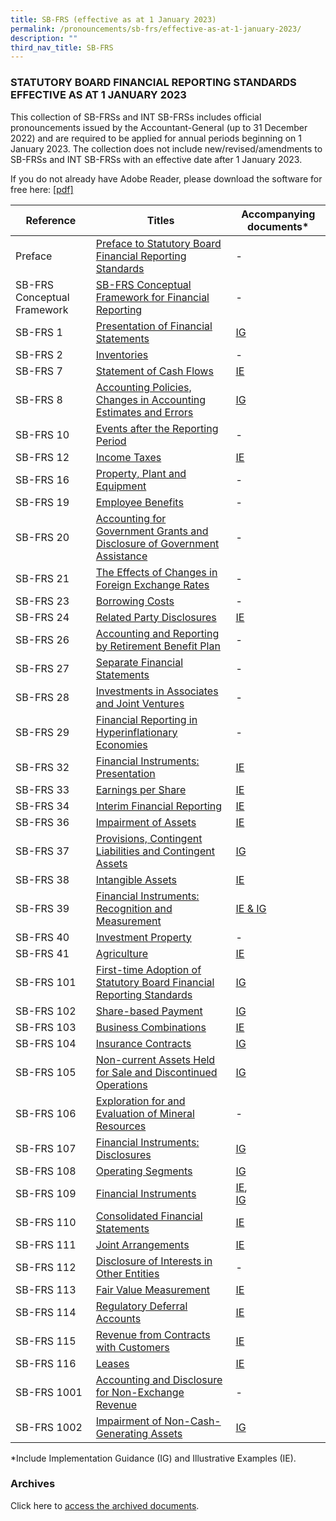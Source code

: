 ```yaml
---
title: SB-FRS (effective as at 1 January 2023)
permalink: /pronouncements/sb-frs/effective-as-at-1-january-2023/
description: ""
third_nav_title: SB-FRS
---
```

### STATUTORY BOARD FINANCIAL REPORTING STANDARDS EFFECTIVE AS AT 1 JANUARY 2023

  

This collection of SB-FRSs and INT SB-FRSs includes official pronouncements issued by the Accountant-General (up to 31 December 2022) and are required to be applied for annual periods beginning on 1 January 2023. The collection does not include new/revised/amendments to SB-FRSs and INT SB-FRSs with an effective date after 1 January 2023.

If you do not already have Adobe Reader, please download the software for free here: [\[pdf\]](http://www.adobe.com/products/acrobat/readstep2.html)



| Reference | Titles | Accompanying documents\* |
| -------- | -------- | -------- |
| Preface | [Preface to Statutory Board Financial Reporting Standards ](/files/Docs/Default%20Source/Sb%20Frs/Effective%20As%20At%201%20January%202023/sb-frs_preface.pdf)  | \- |
| SB-FRS Conceptual Framework | [SB-FRS Conceptual Framework for Financial Reporting](/files/Docs/Default%20Source/Sb%20Frs/Effective%20As%20At%201%20January%202023/SB-FRS%20Conceptual%20Framework_(2023).pdf) | \- |
| SB-FRS 1 | [Presentation of Financial Statements](/files/Docs/Default%20Source/Sb%20Frs/Effective%20As%20At%201%20January%202023/SB-FRS_1_(2023).pdf)| [IG](/files/Docs/Default%20Source/Sb%20Frs/Effective%20As%20At%201%20January%202023/SB-FRS_1_IG_(2023).pdf) |
| SB-FRS 2 | [Inventories](/files/Docs/Default%20Source/Sb%20Frs/Effective%20As%20At%201%20January%202023/SB-FRS_2_(2023).pdf) | \- |
| SB-FRS 7 | [Statement of Cash Flows ](/files/Docs/Default%20Source/Sb%20Frs/Effective%20As%20At%201%20January%202023/SB-FRS_7_(2023).pdf) | [IE](/files/Docs/Default%20Source/Sb%20Frs/Effective%20As%20At%201%20January%202023/SB-FRS_7_IE_(2023).pdf)|
| SB-FRS 8 | [Accounting Policies, Changes in Accounting Estimates and Errors ](/files/Docs/Default%20Source/Sb%20Frs/Effective%20As%20At%201%20January%202023/SB-FRS_8_(2023).pdf) | [IG](/files/Docs/Default%20Source/Sb%20Frs/Effective%20As%20At%201%20January%202023/SB-FRS_8_IG_(2023).pdf) |
| SB-FRS 10 | [Events after the Reporting Period ](/files/Docs/Default%20Source/Sb%20Frs/Effective%20As%20At%201%20January%202023/SB-FRS_10_(2023).pdf) | \- |
| SB-FRS 12 | [Income Taxes ](/files/Docs/Default%20Source/Sb%20Frs/Effective%20As%20At%201%20January%202023/SB-FRS_12_(2023).pdf)| [IE](/files/Docs/Default%20Source/Sb%20Frs/Effective%20As%20At%201%20January%202023/SB-FRS_12_IE_(2023).pdf)|
| SB-FRS 16 | [Property, Plant and Equipment ](/files/Docs/Default%20Source/Sb%20Frs/Effective%20As%20At%201%20January%202023/SB-FRS_16_(2023).pdf) | \- |
| SB-FRS 19 | [Employee Benefits ](/files/Docs/Default%20Source/Sb%20Frs/Effective%20As%20At%201%20January%202023/SB-FRS_19_(2023).pdf) | \- |
| SB-FRS 20 | [Accounting for Government Grants and Disclosure of Government Assistance ](/files/Docs/Default%20Source/Sb%20Frs/Effective%20As%20At%201%20January%202023/SB-FRS_20_(2023).pdf)| \- |
| SB-FRS 21 | [The Effects of Changes in Foreign Exchange Rates ](/files/Docs/Default%20Source/Sb%20Frs/Effective%20As%20At%201%20January%202023/SB-FRS_21_(2023).pdf) | \- |
| SB-FRS 23 | [Borrowing Costs ](/files/Docs/Default%20Source/Sb%20Frs/Effective%20As%20At%201%20January%202023/SB-FRS_23_(2023).pdf) | \- |
| SB-FRS 24 | [Related Party Disclosures ](/files/Docs/Default%20Source/Sb%20Frs/Effective%20As%20At%201%20January%202023/SB-FRS_24_(2023).pdf) | [IE](/files/Docs/Default%20Source/Sb%20Frs/Effective%20As%20At%201%20January%202023/SB-FRS_24_IE_(2023).pdf)|
| SB-FRS 26 | [Accounting and Reporting by Retirement Benefit Plan](/files/Docs/Default%20Source/Sb%20Frs/Effective%20As%20At%201%20January%202023/SB-FRS_26_(2023).pdf)| - |
| SB-FRS 27 | [Separate Financial Statements ](/files/Docs/Default%20Source/Sb%20Frs/Effective%20As%20At%201%20January%202023/SB-FRS_27_(2023).pdf)| \- |
| SB-FRS 28 | [Investments in Associates and Joint Ventures ](/files/Docs/Default%20Source/Sb%20Frs/Effective%20As%20At%201%20January%202023/SB-FRS_28_(2023).pdf) | \- |
| SB-FRS 29 | [Financial Reporting in Hyperinflationary Economies ](/files/Docs/Default%20Source/Sb%20Frs/Effective%20As%20At%201%20January%202023/SB-FRS_29_(2023).pdf) | \- |
| SB-FRS 32 | [Financial Instruments: Presentation ](/files/Docs/Default%20Source/Sb%20Frs/Effective%20As%20At%201%20January%202023/SB-FRS_32_(2023).pdf) | [IE](/files/Docs/Default%20Source/Sb%20Frs/Effective%20As%20At%201%20January%202023/SB-FRS_32_IE_(2023).pdf) |
| SB-FRS 33 | [Earnings per Share ](/files/Docs/Default%20Source/Sb%20Frs/Effective%20As%20At%201%20January%202023/SB-FRS_33_(2023).pdf) | [IE](/files/Docs/Default%20Source/Sb%20Frs/Effective%20As%20At%201%20January%202023/SB-FRS_33_IE_(2023).pdf) |
| SB-FRS 34 | [Interim Financial Reporting ](/files/Docs/Default%20Source/Sb%20Frs/Effective%20As%20At%201%20January%202023/SB-FRS_34_(2023).pdf) | [IE](/files/Docs/Default%20Source/Sb%20Frs/Effective%20As%20At%201%20January%202023/SB-FRS_34_IE_(2023).pdf) |
| SB-FRS 36 | [Impairment of Assets ](/files/Docs/Default%20Source/Sb%20Frs/Effective%20As%20At%201%20January%202023/SB-FRS_36_(2023).pdf) | [IE](/files/Docs/Default%20Source/Sb%20Frs/Effective%20As%20At%201%20January%202023/SB-FRS_36_IE_(2023).pdf) |
| SB-FRS 37 | [Provisions, Contingent Liabilities and Contingent Assets ](/files/Docs/Default%20Source/Sb%20Frs/Effective%20As%20At%201%20January%202023/SB-FRS_37_(2023).pdf) | [IG](/files/Docs/Default%20Source/Sb%20Frs/Effective%20As%20At%201%20January%202023/SB-FRS_37_IG_(2023).pdf) |
| SB-FRS 38 | [Intangible Assets ](/files/Docs/Default%20Source/Sb%20Frs/Effective%20As%20At%201%20January%202023/SB-FRS_38_(2023).pdf) | [IE](/files/Docs/Default%20Source/Sb%20Frs/Effective%20As%20At%201%20January%202023/SB-FRS_38_IE_(2023).pdf) |
| SB-FRS 39 | [Financial Instruments: Recognition and Measurement ](/files/Docs/Default%20Source/Sb%20Frs/Effective%20As%20At%201%20January%202023/SB-FRS_39_(2023).pdf) | [IE & IG ](/files/Docs/Default%20Source/Sb%20Frs/Effective%20As%20At%201%20January%202023/SB-FRS_39_IE_IG_(2023).pdf)|
| SB-FRS 40 | [Investment Property ](/files/Docs/Default%20Source/Sb%20Frs/Effective%20As%20At%201%20January%202023/SB-FRS_40_(2023).pdf) | \- |
| SB-FRS 41 | [Agriculture ](/files/Docs/Default%20Source/Sb%20Frs/Effective%20As%20At%201%20January%202023/SB-FRS_41_(2023).pdf) | [IE](/files/Docs/Default%20Source/Sb%20Frs/Effective%20As%20At%201%20January%202023/SB-FRS_41_IE_(2023).pdf) |
| SB-FRS 101 | [First-time Adoption of Statutory Board Financial Reporting Standards ](/files/Docs/Default%20Source/Sb%20Frs/Effective%20As%20At%201%20January%202023/SB-FRS_101_(2023).pdf)| [IG](/files/Docs/Default%20Source/Sb%20Frs/Effective%20As%20At%201%20January%202023/SB-FRS_101_IG_(2023).pdf) |
| SB-FRS 102 | [Share-based Payment ](/files/Docs/Default%20Source/Sb%20Frs/Effective%20As%20At%201%20January%202023/SB-FRS_102_(2023).pdf) | [IG](/files/Docs/Default%20Source/Sb%20Frs/Effective%20As%20At%201%20January%202023/SB-FRS_102_IG_(2023).pdf) |
| SB-FRS 103 | [Business Combinations ](/files/Docs/Default%20Source/Sb%20Frs/Effective%20As%20At%201%20January%202023/SB-FRS_103_(2023).pdf) | [IE](/files/Docs/Default%20Source/Sb%20Frs/Effective%20As%20At%201%20January%202023/SB-FRS_103_IE_(2023).pdf) |
| SB-FRS 104 | [Insurance Contracts ](/files/Docs/Default%20Source/Sb%20Frs/Effective%20As%20At%201%20January%202023/SB-FRS_104_(2023).pdf) | [IG](/files/Docs/Default%20Source/Sb%20Frs/Effective%20As%20At%201%20January%202023/SB-FRS_104_IG_(2023).pdf) |
| SB-FRS 105 | [Non-current Assets Held for Sale and Discontinued Operations ](/files/Docs/Default%20Source/Sb%20Frs/Effective%20As%20At%201%20January%202023/SB-FRS_105_(2023).pdf) | [IG](/files/Docs/Default%20Source/Sb%20Frs/Effective%20As%20At%201%20January%202023/SB-FRS_105_IG_(2023).pdf) |
| SB-FRS 106 | [Exploration for and Evaluation of Mineral Resources ](/files/Docs/Default%20Source/Sb%20Frs/Effective%20As%20At%201%20January%202023/SB-FRS_106_(2023).pdf) | \- |
| SB-FRS 107 | [Financial Instruments: Disclosures ](/files/Docs/Default%20Source/Sb%20Frs/Effective%20As%20At%201%20January%202023/SB-FRS_107_(2023).pdf) | [IG](/files/Docs/Default%20Source/Sb%20Frs/Effective%20As%20At%201%20January%202023/SB-FRS_107_IG_(2023).pdf) |
| SB-FRS 108 | [Operating Segments ](/files/Docs/Default%20Source/Sb%20Frs/Effective%20As%20At%201%20January%202023/SB-FRS_108_(2023).pdf)| [IG](/files/Docs/Default%20Source/Sb%20Frs/Effective%20As%20At%201%20January%202023/SB-FRS_108_IG_(2023).pdf) |
| SB-FRS 109 | [Financial Instruments ](/files/Docs/Default%20Source/Sb%20Frs/Effective%20As%20At%201%20January%202023/SB-FRS_109_(2023).pdf) | [IE](/files/Docs/Default%20Source/Sb%20Frs/Effective%20As%20At%201%20January%202023/SB-FRS_109_IE_(2023).pdf),<br> [IG](/files/Docs/Default%20Source/Sb%20Frs/Effective%20As%20At%201%20January%202023/SB-FRS_109_IG_(2023).pdf)|
| SB-FRS 110 | [Consolidated Financial Statements ](/files/Docs/Default%20Source/Sb%20Frs/Effective%20As%20At%201%20January%202023/SB-FRS_110_(2023).pdf)| [IE](/files/Docs/Default%20Source/Sb%20Frs/Effective%20As%20At%201%20January%202023/SB-FRS_110_IE_(2023).pdf) |
| SB-FRS 111 | [Joint Arrangements ](/files/Docs/Default%20Source/Sb%20Frs/Effective%20As%20At%201%20January%202023/SB-FRS_111_(2023).pdf)| [IE](/files/Docs/Default%20Source/Sb%20Frs/Effective%20As%20At%201%20January%202023/SB-FRS_111_IE_(2023).pdf) |
| SB-FRS 112 | [Disclosure of Interests in Other Entities ](/files/Docs/Default%20Source/Sb%20Frs/Effective%20As%20At%201%20January%202023/SB-FRS_112_(2023).pdf) | \- |
| SB-FRS 113 | [Fair Value Measurement ](/files/Docs/Default%20Source/Sb%20Frs/Effective%20As%20At%201%20January%202023/SB-FRS_113_(2023).pdf) | [IE](/files/Docs/Default%20Source/Sb%20Frs/Effective%20As%20At%201%20January%202023/SB-FRS_113_IE_(2023).pdf) |
| SB-FRS 114 | [Regulatory Deferral Accounts ](/files/Docs/Default%20Source/Sb%20Frs/Effective%20As%20At%201%20January%202023/SB-FRS_114_(2023).pdf) | [IE](/files/Docs/Default%20Source/Sb%20Frs/Effective%20As%20At%201%20January%202023/SB-FRS_114_IE_(2023).pdf)|
| SB-FRS 115 | [Revenue from Contracts with Customers ](/files/Docs/Default%20Source/Sb%20Frs/Effective%20As%20At%201%20January%202023/SB-FRS_115_(2023).pdf)| [IE](/files/Docs/Default%20Source/Sb%20Frs/Effective%20As%20At%201%20January%202023/SB-FRS_115_IE_(2023).pdf) |
| SB-FRS 116 | [Leases](/files/Docs/Default%20Source/Sb%20Frs/Effective%20As%20At%201%20January%202023/SB-FRS_116_(2023).pdf) | [IE](/files/Docs/Default%20Source/Sb%20Frs/Effective%20As%20At%201%20January%202023/SB-FRS_116_IE_(2023).pdf) |
| SB-FRS 1001 | [Accounting and Disclosure for Non-Exchange Revenue ](/files/Docs/Default%20Source/Sb%20Frs/Effective%20As%20At%201%20January%202023/SB-FRS_1001_(2023).pdf) | \- |
| SB-FRS 1002 | [Impairment of Non-Cash-Generating Assets ](/files/Docs/Default%20Source/Sb%20Frs/Effective%20As%20At%201%20January%202023/SB-FRS_1002_(2023).pdf)  | [IG](/files/Docs/Default%20Source/Sb%20Frs/Effective%20As%20At%201%20January%202023/SB-FRS_1002_IG_(2023).pdf) |

\*Include Implementation Guidance (IG) and Illustrative Examples (IE).  

### Archives 

Click here to [access the archived documents](/pronouncements/sb-frs/archives/).
